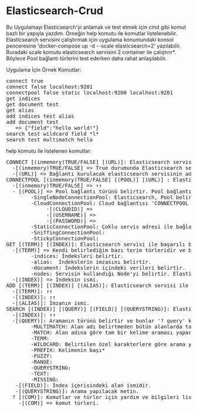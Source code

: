 # Elasticsearch-Crud
Bu Uygulamayı Elasticsearch'yi anlamak ve test etmek için cmd gibi komut bazlı bir yapıyla yazdım. Örneğin help komutu ile komutlar listelenebilir.\
Elasticsearch servisini çalıştırmak için uygulama konumundaki konsol penceresine 'docker-compose up -d --scale elasticsearch=2' yazılabilir.\
Buradaki scale komutu elasticsearch servisini 2 container ile çalıştırır*. Böylece Pool bağlantı türlerini test ederken daha rahat anlaşılabilir.

Uygulama İçin Örnek Komutlar:
<pre>
connect true                                                Elasticsearch servisine InMemoryConnection kullanarak bir bağlantı kurar.
connect false localhost:9201                                http://localhost:9201/ adresindeki Elasticsearch servisi ile bir bağlantı kurar.  
connectpool false static localhost:9200 localhost:9201      Belirtilen servis adresleri ile birlikte Elasticsearch servisine StaticConnectionPool kullanarak bir bağlantı kurar.
get indices                                                 Bağlantı kurulan servisteki bütün indeksleri listeler.
get document test                                           İsmi test olan indeksin içindeki bütün verileri listeler.
get alias                                                   Bütün imza ve indeks isimlerini listeler.
add indices test alias                                      test isminde bir indeks oluşturur ve imza ismini alias olarak ayarlar.
add document test                                           test ismindeki indekse girilen json verisini ekler.
   => {"field":"hello world!"}
search test wildcard field *l*                              test ismindeki indeksin içerisindeki field isimli alandaki satırların içerisinde l harfi bulunan bütün satırları listeler.
search test multimatch hello                                test ismindeki indeksin içerisinde hello metini geçen bütün satırları listeler.
</pre>

help komutu ile listelenen komutlar:
<pre>
CONNECT [(inmemory)TRUE/FALSE] [(URL)]: Elasticsearch servisi ile bir bağlantı kurmayı sağlar.
  -[(inmemory)TRUE/FALSE] => True durumunda Elasticsearch servisine ihtiyaç duymadan sahte bir bağlantı kurar. Bu bağlantı ile uygulama içerisindeki ayarlanan verilerle işlem yapar.
  -[(URL)] => Bağlantı kurulacak elasticsearch servisinin adresidir. Değer girilmez ise varsayılan olarak 'http://localhost:9200' adresini kullanır.
CONNECTPOOL [(inmemory)TRUE/FALSE] [(POOL)] [(URL)] : Elasticsearch servisine pool yöntemi ile bir bağlantı kurmayı sağlar.
  -[(inmemory)TRUE/FALSE] => ↑↑
  - [(POOL)] => Pool bağlantı türünü belirtir. Pool bağlantısının 5 çeşidi vardır ve bunlar '? pool' komutu ile listelenebilir.
        -SingleNodeConnectionPool: Elasticsearch, Pool belirtilmeden bağlantı kurulduğunda varsayılan olarak SingleNodeConnectionPool kullanarak bir bağlantı kurar.
        -CloudConnectionPool: Cloud bağlantısı 'CONNECTPOOL [(inmemory)TRUE/FALSE] [(POOL)] [(CLOUDID)] [(USERNAME)] [(PASSWORD)]' şeklinde kullanılmalı.
             -[(CLOUDID)] => 
             -[(USERNAME)] =>
             -[(PASSWORD)] =>
        -StaticConnectionPool: Çoklu servis adresi ile bağlantı kurar. İlk bağlantıda en az 1 başarılı bağlantı kurmalı. Her 'GET', 'ADD' ve 'SEARCH' işlemi yapıldığında bir sonraki bağlantıya geçer(bağlantı başarısız ise sonrakine geçmeye devam eder).
        -SniffingConnectionPool:
        -StickyConnectionPool:
GET [(TERM)] [(INDEX)]: Elasticsearch servisi ile başarılı bir bağlantı kurulduktan sonra getirme işlemi yapar.
  -[(TERM)] => Kendi belirlediğim bazı terim türleridir ve bunlar '? term' komutu ile listelenebilir. Şu an için 4 tür yazdım.
        -indices: İndeksleri belirtir.
        -alias:  İndekslerin imzasını belirtir.
        -document: İndekslerin içindeki verileri belirtir.
        -nodes: Servisin kullandığı Node'yi belirtir. Elasticsearch servisi en az 1 node ile çalışır.
  -[(INDEX)] => İndeksin ismi.
ADD [(TERM)] [(INDEX)] [(ALIAS)]: Elasticsearch servisi ile başarılı bir bağlantı kurulduktan sonra ekleme işlemi yapar.
  -[(TERM)]: ↑↑
  -[(INDEX)]: ↑↑
  -[(ALIAS)]: İmzanın ismi.
SEARCH [(INDEX)] [(QUERY)] [(FIELD)] [(QUERYSTRING)]: Elasticsearch servisi ile başarılı bir bağlantı kurulduktan sonra arama işlemi yapar.
  -[(INDEX)]: ↑↑
  -[(QUERY)]: Aramanın türünü belirtir ve bunlar '? query' komutu ile listelenebilir. Şu an için 10 çeşit arama türünü ekledim.
        -MULTIMATCH: Alan adı belirtmeden bütün alanlarda tam bir kelime araması yapar.
        -MATCH: Alan adına göre tam bir kelime araması yapar.
        -TERM:
        -WILDCARD: Belirtilen özel karakterlere göre arama yapar.
        -PREFIX: Kelimenin başı*
        -FUZZY:
        -RANGE:
        -QUERYSTRING:
        -TEXT:
        -MISSING:
   -[(FIELD)]: İndex içerisindeki alan ismidir.
   -[(QUERYSTRING)]: Arama yapılacak metin.
  ? [(COM)]: Komutlar ve türler için yardım ve bilgileri listeler.(yapım aşamasında)
    -[(COM)] => komut türleri.
</pre>




